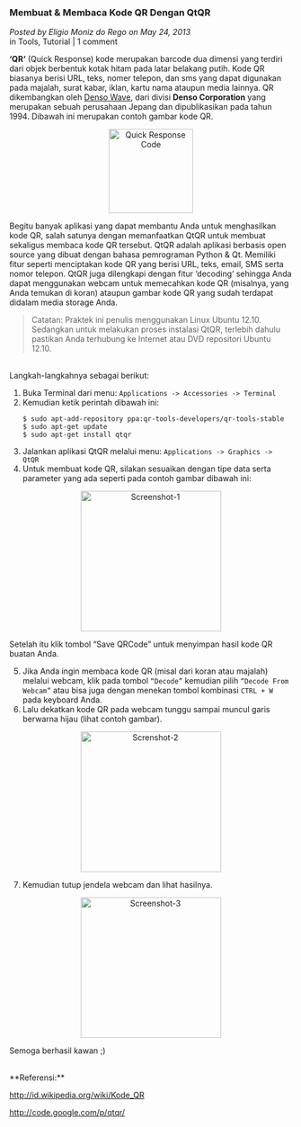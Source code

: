### **Membuat & Membaca Kode QR Dengan QtQR**
_Posted by Eligio Moniz do Rego on May 24, 2013_
<br>
in Tools, Tutorial | 1 comment	

**‘QR‘** (Quick Response) kode merupakan barcode dua dimensi yang terdiri dari objek berbentuk kotak hitam pada latar belakang putih. Kode QR biasanya berisi URL, teks, nomer telepon, dan sms yang dapat digunakan pada majalah, surat kabar, iklan, kartu nama ataupun media lainnya.
QR dikembangkan oleh [Denso Wave](http://www.denso-wave.com/), dari divisi **Denso Corporation** yang merupakan sebuah perusahaan Jepang dan dipublikasikan pada tahun 1994.
Dibawah ini merupakan contoh gambar kode QR.
<p align="center">
	<img src="./posts/2013-05-24-membuat-membaca-kode-qr-dengan-qtqr/1.png" height="150px" alt="Quick Response Code">
</p> 

Begitu banyak aplikasi yang dapat membantu Anda untuk menghasilkan kode QR, salah satunya dengan memanfaatkan QtQR untuk membuat sekaligus membaca kode QR tersebut.
QtQR adalah aplikasi berbasis open source yang dibuat dengan bahasa pemrograman Python & Qt. Memiliki fitur seperti menciptakan kode QR yang berisi URL, teks, email, SMS serta nomor telepon. QtQR juga dilengkapi dengan fitur ‘decoding‘ sehingga Anda dapat menggunakan webcam untuk memecahkan kode QR (misalnya, yang Anda temukan di koran) ataupun gambar kode QR yang sudah terdapat didalam media storage Anda.

> Catatan:
> Praktek ini penulis menggunakan Linux Ubuntu 12.10. Sedangkan untuk melakukan proses instalasi QtQR, terlebih dahulu pastikan Anda terhubung ke Internet atau DVD repositori Ubuntu 12.10.

<br>
Langkah-langkahnya sebagai berikut:

1. Buka Terminal dari menu: `Applications -> Accessories -> Terminal`
2. Kemudian ketik perintah dibawah ini:
    <br>
    ```
    $ sudo apt-add-repository ppa:qr-tools-developers/qr-tools-stable
    $ sudo apt-get update
    $ sudo apt-get install qtqr

    ```
3. Jalankan aplikasi QtQR melalui menu: `Applications -> Graphics -> QtQR`
4. Untuk membuat kode QR, silakan sesuaikan dengan tipe data serta parameter yang ada seperti pada contoh gambar dibawah ini:
<p align="center">
	<img src="./posts/2013-05-24-membuat-membaca-kode-qr-dengan-qtqr/2.png" height="250px" alt="Screenshot-1">
</p>
Setelah itu klik tombol “Save QRCode” untuk menyimpan hasil kode QR buatan Anda.

5. Jika Anda ingin membaca kode QR (misal dari koran atau majalah) melalui webcam, klik pada tombol `“Decode”` kemudian pilih `“Decode From Webcam”` atau bisa juga dengan menekan tombol kombinasi `CTRL + W` pada keyboard Anda.
6. Lalu dekatkan kode QR pada webcam tunggu sampai muncul garis berwarna hijau (lihat contoh gambar).
<p align="center">
	<img src="./posts/2013-05-24-membuat-membaca-kode-qr-dengan-qtqr/3.png" height="250px" alt="Screnshot-2">
</p> 
    
7. Kemudian tutup jendela webcam dan lihat hasilnya.
<p align="center">
	<img src="./posts/2013-05-24-membuat-membaca-kode-qr-dengan-qtqr/4.png" height="250px" alt="Screenshot-3">
</p> 
    
Semoga berhasil kawan ;)

<br>
**Referensi:**

<http://id.wikipedia.org/wiki/Kode_QR>

<http://code.google.com/p/qtqr/>

